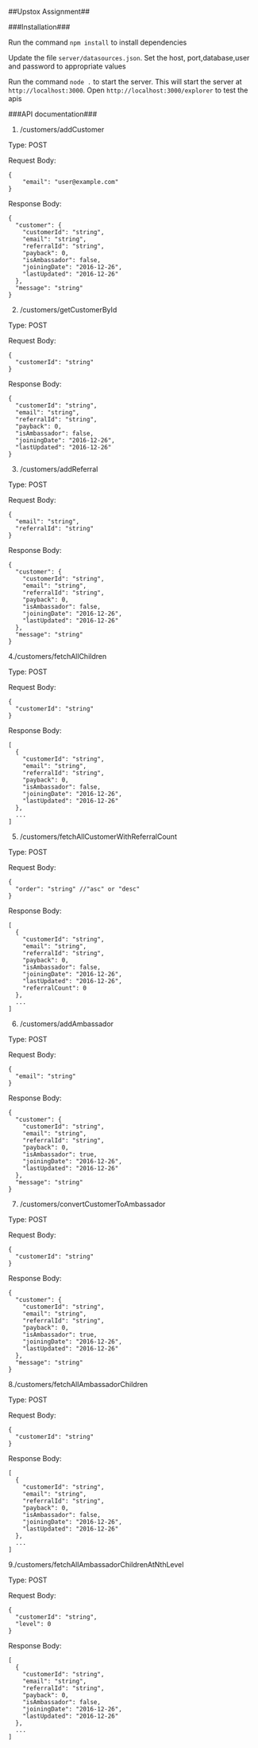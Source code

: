 ##Upstox Assignment##

###Installation###

Run the command ```npm install``` to install dependencies

Update the file ```server/datasources.json```. Set the host, port,database,user and password to appropriate values

Run the command ```node .``` to start the server. This will start the server at ```http://localhost:3000```. Open ```http://localhost:3000/explorer``` to test the apis


###API documentation###

1. /customers/addCustomer

Type: POST

Request Body:
``` 
{
	"email": "user@example.com"
}
```

Response Body:
```
{
  "customer": {
    "customerId": "string",
    "email": "string",
    "referralId": "string",
    "payback": 0,
    "isAmbassador": false,
    "joiningDate": "2016-12-26",
    "lastUpdated": "2016-12-26"
  },
  "message": "string"
}
```

2. /customers/getCustomerById

Type: POST

Request Body: 
```
{
  "customerId": "string"
}
```

Response Body:
```
{
  "customerId": "string",
  "email": "string",
  "referralId": "string",
  "payback": 0,
  "isAmbassador": false,
  "joiningDate": "2016-12-26",
  "lastUpdated": "2016-12-26"
}
```

3. /customers/addReferral

Type: POST

Request Body: 
```
{
  "email": "string",
  "referralId": "string"
}
```

Response Body:
```
{
  "customer": {
    "customerId": "string",
    "email": "string",
    "referralId": "string",
    "payback": 0,
    "isAmbassador": false,
    "joiningDate": "2016-12-26",
    "lastUpdated": "2016-12-26"
  },
  "message": "string"
}
```

4./customers/fetchAllChildren

Type: POST

Request Body: 
```
{
  "customerId": "string"
}
```

Response Body:
```
[
  {
    "customerId": "string",
    "email": "string",
    "referralId": "string",
    "payback": 0,
    "isAmbassador": false,
    "joiningDate": "2016-12-26",
    "lastUpdated": "2016-12-26"
  },
  ...
]
```

5. /customers/fetchAllCustomerWithReferralCount

Type: POST

Request Body: 
```
{
  "order": "string" //"asc" or "desc"
}
```

Response Body:
```
[
  {
    "customerId": "string",
    "email": "string",
    "referralId": "string",
    "payback": 0,
    "isAmbassador": false,
    "joiningDate": "2016-12-26",
    "lastUpdated": "2016-12-26",
    "referralCount": 0
  },
  ...
]
```

6. /customers/addAmbassador

Type: POST

Request Body: 
```
{
  "email": "string"
}
```

Response Body:
```
{
  "customer": {
    "customerId": "string",
    "email": "string",
    "referralId": "string",
    "payback": 0,
    "isAmbassador": true,
    "joiningDate": "2016-12-26",
    "lastUpdated": "2016-12-26"
  },
  "message": "string"
}
```

7. /customers/convertCustomerToAmbassador

Type: POST

Request Body: 
```
{
  "customerId": "string"
}
```

Response Body:
```
{
  "customer": {
    "customerId": "string",
    "email": "string",
    "referralId": "string",
    "payback": 0,
    "isAmbassador": true,
    "joiningDate": "2016-12-26",
    "lastUpdated": "2016-12-26"
  },
  "message": "string"
}
```

8./customers/fetchAllAmbassadorChildren

Type: POST

Request Body: 
```
{
  "customerId": "string"
}
```

Response Body:
```
[
  {
    "customerId": "string",
    "email": "string",
    "referralId": "string",
    "payback": 0,
    "isAmbassador": false,
    "joiningDate": "2016-12-26",
    "lastUpdated": "2016-12-26"
  },
  ...
]
```

9./customers/fetchAllAmbassadorChildrenAtNthLevel

Type: POST

Request Body: 
```
{
  "customerId": "string",
  "level": 0
}
```

Response Body:
```
[
  {
    "customerId": "string",
    "email": "string",
    "referralId": "string",
    "payback": 0,
    "isAmbassador": false,
    "joiningDate": "2016-12-26",
    "lastUpdated": "2016-12-26"
  },
  ...
]
```